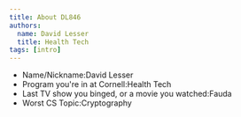 ```yaml
---
title: About DL846
authors:
  name: David Lesser
  title: Health Tech
tags: [intro]
---
```


- Name/Nickname:David Lesser
- Program you're in at Cornell:Health Tech
- Last TV show you binged, or a movie you watched:Fauda
- Worst CS Topic:Cryptography 
